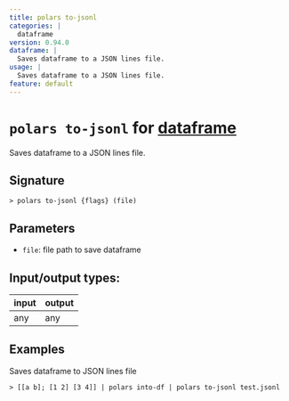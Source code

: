 ```yaml
---
title: polars to-jsonl
categories: |
  dataframe
version: 0.94.0
dataframe: |
  Saves dataframe to a JSON lines file.
usage: |
  Saves dataframe to a JSON lines file.
feature: default
---
```

<!-- This file is automatically generated. Please edit the command in https://github.com/nushell/nushell instead. -->

# `polars to-jsonl` for [dataframe](/commands/categories/dataframe.md)

<div class='command-title'>Saves dataframe to a JSON lines file.</div>

## Signature

```> polars to-jsonl {flags} (file)```

## Parameters

 -  `file`: file path to save dataframe


## Input/output types:

| input | output |
| ----- | ------ |
| any   | any    |

## Examples

Saves dataframe to JSON lines file
```nu
> [[a b]; [1 2] [3 4]] | polars into-df | polars to-jsonl test.jsonl

```
